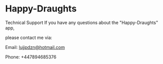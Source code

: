 # Happy-Draughts

Technical Support If you have any questions about the "Happy-Draughts" app,

please contact me via:

Email: lujjpdzn@hotmail.com

Phone: +447894685376
